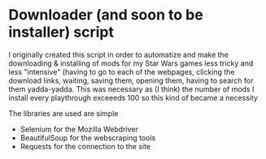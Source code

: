 # Downloader (and soon to be installer) script


I originally created this script in order to automatize and make the downloading & installing of mods for my Star Wars games less tricky and less "intensive" (having to go to each of the webpages,
clicking the download links, waiting, saving them, opening them, having to search for them yadda-yadda. This was necessary as (I think) the number of mods I install every playthrough exceeeds 100 so this kind of became a necessity


The libraries are used are simple

  - Selenium for the Mozilla Webdriver
  - BeautifulSoup for the webscraping tools
  - Requests for the connection to the site
